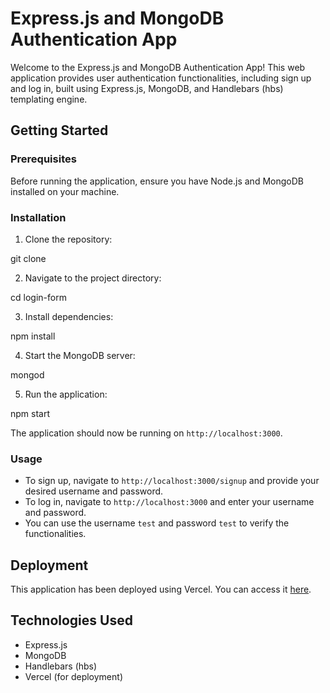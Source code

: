# Express.js and MongoDB Authentication App

Welcome to the Express.js and MongoDB Authentication App! This web application provides user authentication functionalities, including sign up and log in, built using Express.js, MongoDB, and Handlebars (hbs) templating engine.

## Getting Started

### Prerequisites

Before running the application, ensure you have Node.js and MongoDB installed on your machine.

### Installation

1. Clone the repository:

git clone <repository-url>


2. Navigate to the project directory:

cd login-form


3. Install dependencies:

npm install


4. Start the MongoDB server:

mongod


5. Run the application:

npm start


The application should now be running on `http://localhost:3000`.

### Usage

- To sign up, navigate to `http://localhost:3000/signup` and provide your desired username and password.
- To log in, navigate to `http://localhost:3000` and enter your username and password.
- You can use the username `test` and password `test` to verify the functionalities.

## Deployment

This application has been deployed using Vercel. You can access it [here](#).

## Technologies Used

- Express.js
- MongoDB
- Handlebars (hbs)
- Vercel (for deployment)




